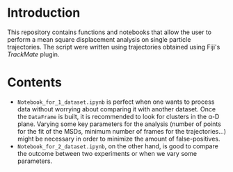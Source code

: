 # Introduction

This repository contains functions and notebooks that allow the user to perform a mean square displacement analysis on single particle trajectories. The script were written using trajectories obtained using Fiji's *TrackMate* plugin. 

# Contents

* `Notebook_for_1_dataset.ipynb` is perfect when one wants to process data without worrying about comparing it with another dataset. Once the `DataFrame` is built, it is recommended to look for clusters in the &alpha;-D plane. Varying some key parameters for the analysis (number of points for the fit of the MSDs, minimum number of frames for the trajectories...) might be necessary in order to minimize the amount of false-positives. 
* `Notebook_for_2_dataset.ipynb`, on the other hand, is good to compare the outcome between two experiments or when we vary some parameters. 

